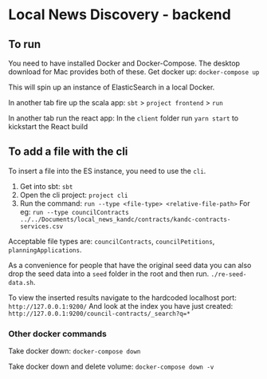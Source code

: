 # Local News Discovery - backend 

## To run 

You need to have installed Docker and Docker-Compose. 
The desktop download for Mac provides both of these.
Get docker up: `docker-compose up`

This will spin up an instance of ElasticSearch in a local Docker. 

In another tab fire up the scala app: 
`sbt` > `project frontend` > `run`

In another tab run the react app:
In the `client` folder run `yarn start` to kickstart the React build 

## To add a file with the cli

To insert a file into the ES instance, you need to use the `cli`.

1. Get into sbt: `sbt`
2. Open the cli project: `project cli`
3. Run the command: `run --type <file-type> <relative-file-path>`
For eg: `run --type councilContracts ../../Documents/local_news_kandc/contracts/kandc-contracts-services.csv`

Acceptable file types are: `councilContracts`, `councilPetitions`, `planningApplications`.

As a convenience for people that have the original seed data you can also drop the seed data into a `seed` folder in the root and then run. `./re-seed-data.sh`.

To view the inserted results navigate to the hardcoded localhost port: `http://127.0.0.1:9200/`
And look at the index you have just created: `http://127.0.0.1:9200/council-contracts/_search?q=*`



### Other docker commands

Take docker down: `docker-compose down`

Take docker down and delete volume: `docker-compose down -v`

